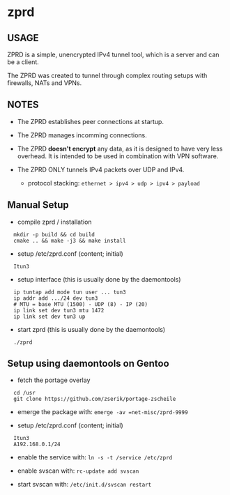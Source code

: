 # zprd

## USAGE

ZPRD is a simple, unencrypted IPv4 tunnel tool,
which is a server and can be a client.

The ZPRD was created to tunnel through complex routing setups
with firewalls, NATs and VPNs.

## NOTES

 - The ZPRD establishes peer connections at startup.

 - The ZPRD manages incomming connections.

 - The ZPRD **doesn't encrypt** any data, as it is designed
   to have very less overhead. It is intended to be used
   in combination with VPN software.

 - The ZPRD ONLY tunnels IPv4 packets over UDP and IPv4.

   - protocol stacking: ```ethernet > ipv4 > udp > ipv4 > payload```

## Manual Setup

 - compile zprd / installation

```
  mkdir -p build && cd build
  cmake .. && make -j3 && make install
```

 - setup /etc/zprd.conf (content; initial)

```  Itun3```

 - setup interface (this is usually done by the daemontools)

```
  ip tuntap add mode tun user ... tun3
  ip addr add .../24 dev tun3
  # MTU = base MTU (1500) - UDP (8) - IP (20)
  ip link set dev tun3 mtu 1472
  ip link set dev tun3 up
```

 - start zprd (this is usually done by the daemontools)

```  ./zprd```

## Setup using daemontools on Gentoo

 - fetch the portage overlay

```
  cd /usr
  git clone https://github.com/zserik/portage-zscheile
```

 - emerge the package with: ```emerge -av =net-misc/zprd-9999```

 - setup /etc/zprd.conf (content; initial)

```
  Itun3
  A192.168.0.1/24
```

 - enable the service with: ```ln -s -t /service /etc/zprd```

 - enable svscan with: ```rc-update add svscan```

 - start svscan with: ```/etc/init.d/svscan restart```
